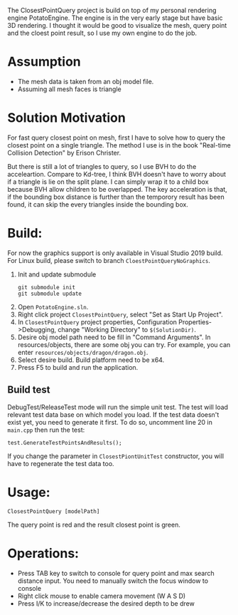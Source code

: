 The ClosestPointQuery project is build on top of my personal rendering engine PotatoEngine. The engine is in the very early stage but have basic 3D rendering. I thought it would be good to visualize the mesh, query point and the cloest point result, so I use my own engine to do the job.

# Assumption
* The mesh data is taken from an obj model file.
* Assuming all mesh faces is triangle

# Solution Motivation
For fast query closest point on mesh, first I have to solve how to query the closest point on a single triangle. The method I use is in the book "Real-time Collision Detection" by Erison Christer.

But there is still a lot of triangles to query, so I use BVH to do the acceleartion. Compare to Kd-tree, I think BVH doesn't have to worry about if a triangle is lie on the split plane. I can simply wrap it to a child box because BVH allow children to be overlapped. The key acceleration is that, if the bounding box distance is further than the temporory result has been found, it can skip the every triangles inside the bounding box.

# Build:
For now the graphics support is only available in Visual Studio 2019 build. For Linux build, please switch to branch `CloestPointQueryNoGraphics`.
1. Init and update submodule
   ```
   git submodule init
   git submodule update
   ```
2. Open `PotatoEngine.sln`.
3. Right click project `ClosestPointQuery`, select "Set as Start Up Project".
4. In `ClosestPointQuery` project properties, Configuration Properties->Debugging, change "Working Directory" to `$(SolutionDir)`.
5. Desire obj model path need to be fill in "Command Arguments". In resources/objects, there are some obj you can try. For example, you can enter `resources/objects/dragon/dragon.obj`.
6. Select desire build. Build platform need to be x64.
7. Press F5 to build and run the application.

## Build test
DebugTest/ReleaseTest mode will run the simple unit test.
The test will load relevant test data base on which model you load. If the test data doesn't exist yet, you need to generate it first. To do so, uncomment line 20 in `main.cpp` then run the test:
```
test.GenerateTestPointsAndResults();
```
If you change the parameter in `ClosestPiontUnitTest` constructor, you will have to regenerate the test data too.

# Usage: 
```
ClosestPointQuery [modelPath]
```
The query point is red and the result closest point is green.

# Operations:
* Press TAB key to switch to console for query point and max search distance input. You need to manually switch the focus window to console
* Right click mouse to enable camera movement (W A S D)
* Press I/K to increase/decrease the desired depth to be drew

